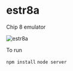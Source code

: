 # estr8a

Chip 8 emulator

![estr8a](https://familyguyaddicts.files.wordpress.com/2017/02/image292.jpg?w=230&h=300)

To run

`npm install`
`node server`
